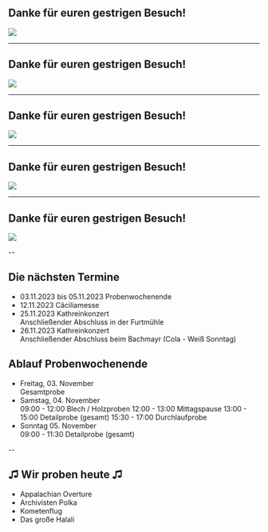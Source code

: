 ## Danke für euren gestrigen Besuch!

![](https://mvhilbern.at/images/slideshow_musikheim/jk_gasestezentrum1.jpg)

---
## Danke für euren gestrigen Besuch!

![](https://mvhilbern.at/images/slideshow_musikheim/jk_gasestezentrum2.jpg)

---
## Danke für euren gestrigen Besuch!

![](https://mvhilbern.at/images/slideshow_musikheim/jk_gasestezentrum3.jpg)

---
## Danke für euren gestrigen Besuch!

![](https://mvhilbern.at/images/slideshow_musikheim/jk_gasestezentrum4.jpeg)

---
## Danke für euren gestrigen Besuch!

![](https://mvhilbern.at/images/slideshow_musikheim/jk_gasestezentrum5.jpeg)

--

## Die nächsten Termine

* 03.11.2023 bis 05.11.2023 Probenwochenende  
* 12.11.2023 Cäciliamesse  
* 25.11.2023 Kathreinkonzert  
  Anschließender Abschluss in der Furtmühle
* 26.11.2023 Kathreinkonzert  
  Anschließender Abschluss beim Bachmayr (Cola - Weiß Sonntag)

## Ablauf Probenwochenende
* Freitag, 03. November  
  Gesamtprobe
* Samstag, 04. November  
  09:00 - 12:00 Blech / Holzproben
  12:00 - 13:00 Mittagspause
  13:00 - 15:00 Detailprobe (gesamt)
  15:30 - 17:00 Durchlaufprobe
* Sonntag 05. November  
  09:00 - 11:30 Detailprobe (gesamt)

--

## ♫ Wir proben heute ♫

* Appalachian Overture
* Archivisten Polka
* Kometenflug
* Das große Halali
